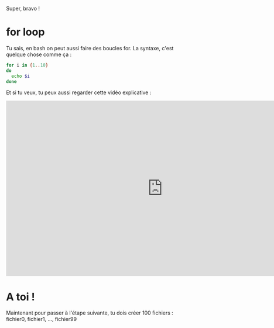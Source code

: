 Super, bravo !

# for loop

Tu sais, en bash on peut aussi faire des boucles for. La syntaxe, c'est quelque chose comme ça :

```bash
for i in {1..10}
do
  echo $i
done
```

Et si tu veux, tu peux aussi regarder cette vidéo explicative :

<iframe width="853" height="480" src="https://www.youtube.com/embed/v269EgmS5ig" frameborder="0" allow="accelerometer; autoplay; encrypted-media; gyroscope; picture-in-picture" allowfullscreen></iframe>

# A toi !

Maintenant pour passer à l'étape suivante, tu dois créer 100 fichiers :
fichier0, fichier1, ..., fichier99
